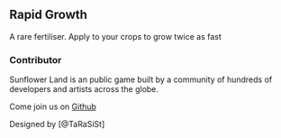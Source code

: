 ## Rapid Growth

A rare fertiliser. Apply to your crops to grow twice as fast

### Contributor

Sunflower Land is an public game built by a community of hundreds of developers and artists across the globe.

Come join us on [Github](https://github.com/sunflower-land/sunflower-land)

Designed by [@TaRaSiSt]
